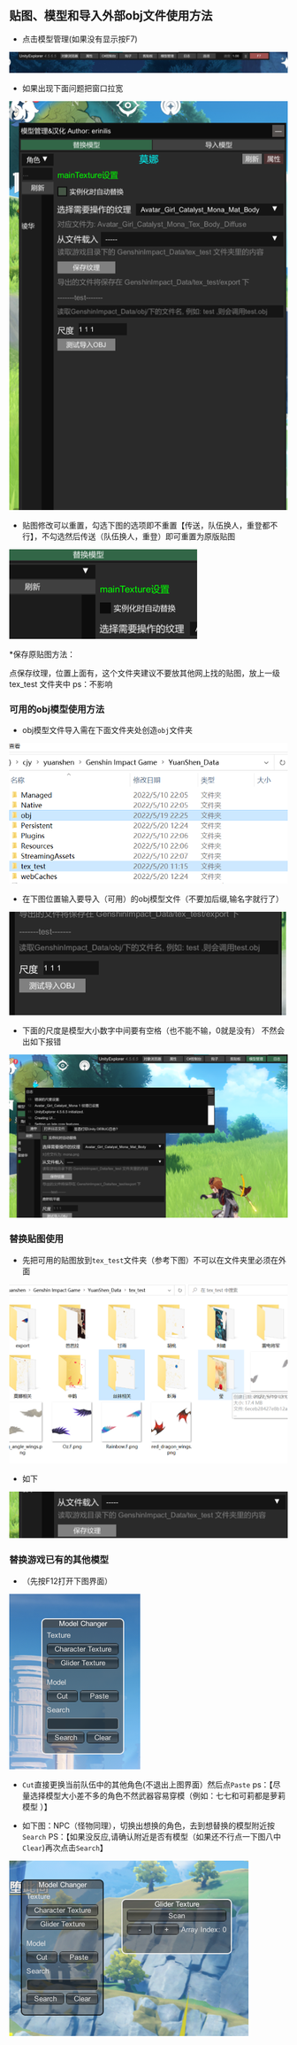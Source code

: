 
## 贴图、模型和导入外部obj文件使用方法

* 点击模型管理(如果没有显示按F7)

![](https://github.com/Lost-Season/ChecksumBypass/blob/main/扩展/贴图、模型和导入外部obj文件/图零.png)

* 如果出现下面问题把窗口拉宽

![](https://github.com/Lost-Season/ChecksumBypass/blob/main/扩展/贴图、模型和导入外部obj文件/图一.png)

* 贴图修改可以重置，勾选下图的选项即不重置【传送，队伍换人，重登都不行】，不勾选然后传送（队伍换人，重登）即可重置为原版贴图

![](https://github.com/Lost-Season/ChecksumBypass/blob/main/扩展/贴图、模型和导入外部obj文件/图五.png)

*保存原贴图方法：

点保存纹理，位置上面有，这个文件夹建议不要放其他网上找的贴图，放上一级   tex_test  文件夹中  ps：不影响

### 可用的obj模型使用方法

* obj模型文件导入需在下面文件夹处创造`obj`文件夹

![](https://github.com/Lost-Season/ChecksumBypass/blob/main/扩展/贴图、模型和导入外部obj文件/图二.png)

* 在下图位置输入要导入（可用）的obj模型文件（不要加后缀,输名字就行了）

![](https://github.com/Lost-Season/ChecksumBypass/blob/main/扩展/贴图、模型和导入外部obj文件/图三.png)

* 下面的尺度是模型大小数字中间要有空格（也不能不输，0就是没有） 不然会出如下报错

![](https://github.com/Lost-Season/ChecksumBypass/blob/main/扩展/贴图、模型和导入外部obj文件/图四.png)

### 替换贴图使用

* 先把可用的贴图放到`tex_test`文件夹（参考下图）不可以在文件夹里必须在外面

![](https://github.com/Lost-Season/ChecksumBypass/blob/main/扩展/贴图、模型和导入外部obj文件/图六.png)

* 如下

![](https://github.com/Lost-Season/ChecksumBypass/blob/main/扩展/贴图、模型和导入外部obj文件/图七.png)


### 替换游戏已有的其他模型

* （先按F12打开下图界面）

![](https://github.com/Lost-Season/ChecksumBypass/blob/main/扩展/贴图、模型和导入外部obj文件/图八.png)

* `Cut`直接更换当前队伍中的其他角色(不退出上图界面）然后点`Paste`
ps：【尽量选择模型大小差不多的角色不然武器容易穿模（例如：七七和可莉都是萝莉模型 ）】

* 如下图：NPC（怪物同理），切换出想换的角色，去到想替换的模型附近按`Search`
PS：【如果没反应,请确认附近是否有模型（如果还不行点一下图八中`Clear`)再次点击`Search`】

![](https://github.com/Lost-Season/ChecksumBypass/blob/main/扩展/贴图、模型和导入外部obj文件/图九.png)
